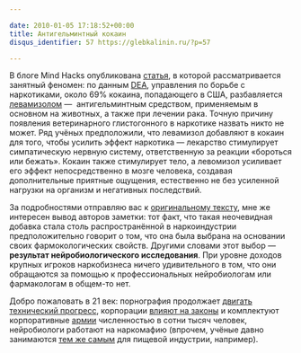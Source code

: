 ```yaml
---

date: 2010-01-05 17:18:52+00:00
title: Антигельминтный кокаин
disqus_identifier: 57 https://glebkalinin.ru/?p=57

---
```


В блоге Mind Hacks опубликована [статья](http://www.mindhacks.com/blog/2010/01/worldwide_cocaine_c.html), в которой рассматривается занятный феномен: по данным [DEA](http://en.wikipedia.org/wiki/Drug_Enforcement_Administration), управления по борьбе с наркотиками, около 69% кокаина, попадающего в США, разбавляется [левамизолом](http://ru.wikipedia.org/wiki/%D0%9B%D0%B5%D0%B2%D0%B0%D0%BC%D0%B8%D0%B7%D0%BE%D0%BB) —  антигельминтным средством, применяемым в основном на животных, а также при лечении рака. Точную причину появления ветеринарного глистогонного в наркотике назвать никто не может. Ряд учёных предположили, что левамизол добавляют в кокаин для того, чтобы усилить эффект наркотика — лекарство стимулирует симпатическую нервную систему, ответственную за реакции «бороться или бежать». Кокаин также стимулирует тело, а левомизол усиливает его эффект непосредственно в мозге человека, создавая дополнительные приятные ощущения, естественно не без усиленной нагрузки на организм и негативных последствий. 

За подробностями отправляю вас к [оригинальному тексту](http://www.mindhacks.com/blog/2010/01/worldwide_cocaine_c.html), мне же интересен вывод авторов заметки: тот факт, что такая неочевидная добавка стала столь распространённой в наркоиндустрии предположительно говорит о том, что она была выбрана на основании своих фармокологических свойств. Другими словами этот выбор — **результат нейробиологического исследования**. При уровне доходов крупных игроков наркобизнеса ничего удивительного в том, что они обращаются за помощью к профессиональных нейробиологам или фармакологам в общем-то нет.

Добро пожаловать в 21 век: порнография продолжает [двигать технический прогресс](http://www.law.indiana.edu/fclj/pubs/v49/no1/johnson.html), корпорации [влияют на законы](http://news.softpedia.com/news/Nokia-Rumored-to-Have-Threatened-to-Leave-Finland-103425.shtml) и комплектуют корпоративные [армии](http://hasid.livejournal.com/801765.html?mode=reply) численностью в сотни тысяч человек, нейробиологи работают на наркомафию (впрочем, учёные давно занимаются [тем же самым](http://ru.wikipedia.org/wiki/%D0%93%D0%BB%D1%83%D1%82%D0%B0%D0%BC%D0%B0%D1%82_%D0%BD%D0%B0%D1%82%D1%80%D0%B8%D1%8F) для пищевой индустрии, например).

